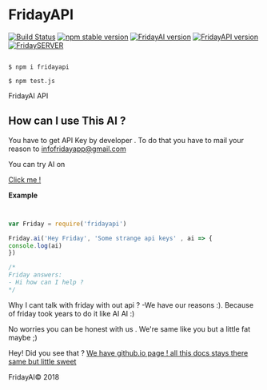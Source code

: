 # FridayAPI
[![Build Status](https://travis-ci.org/IntelligentThings/FridayAPI.svg?branch=master)](https://travis-ci.org/IntelligentThings/FridayAPI) [![npm stable version](https://img.shields.io/npm/v/node-fetch.svg?style=flat-square)](https://www.npmjs.com/package/node-fetch) [![FridayAI version](https://img.shields.io/badge/FridayAI-v2.9-ff69b4.svg)](https://fridaytec.com) [![FridayAPI version](https://img.shields.io/badge/FridayAPI-v3.9.9-ff69b4.svg)](https://www.npmjs.com/package/fridayapi) [![FridaySERVER](https://img.shields.io/badge/Friday%20Server-ONLINE-brightgreen.svg)](https://fridaytec.com)


```shell

$ npm i fridayapi

$ npm test.js

```



FridayAI API 


## How can I use This AI ?

You have to get API Key by developer . To do that you have to mail your reason to infofridayapp@gmail.com

You can try AI on  

[Click me !](https://console.dialogflow.com/api-client/demo/embedded/fridayai "Try FridayAI")

**Example**


```js


var Friday = require('fridayapi')

Friday.ai('Hey Friday', 'Some strange api keys' , ai => {
console.log(ai) 
})

/*
Friday answers:
- Hi how can I help ?
*/

```

Why I cant talk with friday with out api ?
-We have our reasons :). Because of friday took years to do it like AI AI :) 

No worries you can be honest with us . We're same like you but a little fat maybe ;) 

Hey! Did you see that ? [We have github.io page ! all this docs stays there same but little sweet](https://intelligentthings.github.io/FridayAPI/ "See docs")

FridayAI© 2018 
